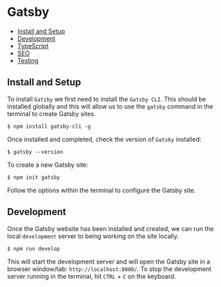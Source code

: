 # Gatsby

+ [Install and Setup](#install-and-setup)
+ [Development](#development)
+ [TypeScript](typescript.md#gatsby)
+ [SEO](seo.md#gatsby)
+ [Testing](testing.md#gatsby)

## Install and Setup
To install `Gatsby` we first need to install the `Gatsby CLI`. This should be installed globally and this will allow us to use the `gatsby` command in the terminal to create Gatsby sites.

```shell
$ npm install gatsby-cli -g
```

Once installed and completed, check the version of `Gatsby` installed:

```shell
$ gatsby --version
```

To create a new Gatsby site:

```shell
$ npm init gatsby
```

Follow the options within the terminal to configure the Gatsby site.

## Development
Once the Gatsby website has been installed and created, we can run the local `development` server to being working on the site locally.

```shell
$ npm run develop
```

This will start the development server and will open the Gatsby site in a browser window/tab: `http://localhost:8000/`. To stop the development server running in the terminal, hit `CTRL` + `C` on the keyboard.
